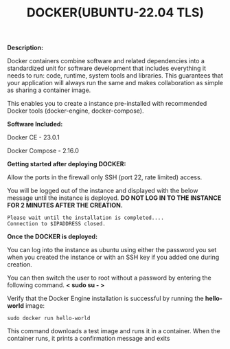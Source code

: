 ﻿---
title: DOCKER(UBUNTU-22.04 TLS)
sidebar_label: DOCKER
---

**Description:**

Docker containers combine software and related dependencies into a standardized unit for software development that includes everything it needs to run: code, runtime, system tools and libraries. This guarantees that your application will always run the same and makes collaboration as simple as sharing a container image.

This enables you to create a instance pre-installed with recommended Docker tools (docker-engine, docker-compose).

**Software Included:**

Docker CE - 23.0.1

Docker Compose - 2.16.0

**Getting started after deploying DOCKER:**

Allow the ports in the firewall only SSH (port 22, rate limited) access.


You will be logged out of the instance and displayed with the below message until the instance is deployed.  **DO NOT LOG IN TO THE INSTANCE FOR 2 MINUTES AFTER THE CREATION.**

```
Please wait until the installation is completed....
Connection to $IPADDRESS closed.
```

**Once the DOCKER is deployed:**

You can log into the instance as ubuntu using either the password you set when you created the instance or with an SSH key if you added one during creation.

You can then switch the user to root without a password by entering the following command.  **< sudo su - >**

Verify that the Docker Engine installation is successful by running the  **hello-world**  image:
```
sudo docker run hello-world
```
This command downloads a test image and runs it in a container. When the container runs, it prints a confirmation message and exits

